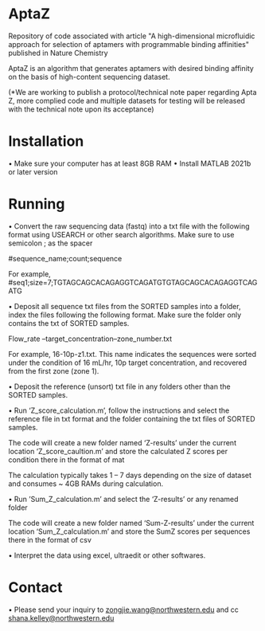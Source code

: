 # AptaZ

Repository of code associated with article "A high-dimensional microfluidic approach for
selection of aptamers with programmable binding affinities" published in Nature Chemistry

AptaZ is an algorithm that generates aptamers with desired binding affinity on the basis of high-content sequencing dataset.

(*We are working to publish a protocol/technical note paper regarding Apta Z, more complied code and multiple datasets for testing will be released with the technical note upon its acceptance) 

# Installation
•	Make sure your computer has at least 8GB RAM
•	Install MATLAB 2021b or later version

# Running
•	Convert the raw sequencing data (fastq) into a txt file with the following format using USEARCH or other search algorithms. Make sure to use semicolon ; as the spacer

#sequence_name;count;sequence

For example, #seq1;size=7;TGTAGCAGCACAGAGGTCAGATGTGTAGCAGCACAGAGGTCAGATG

•	Deposit all sequence txt files from the SORTED samples into a folder, index the files following the following format. Make sure the folder only contains the txt of SORTED samples.

Flow_rate –target_concentration–zone_number.txt

For example, 16-10p-z1.txt.
This name indicates the sequences were sorted under the condition of 16 mL/hr, 10p target concentration, and recovered from the first zone (zone 1).

•	Deposit the reference (unsort) txt file in any folders other than the SORTED samples.

•	Run ‘Z_score_calculation.m’, follow the instructions and select the reference file in txt format and the folder containing the txt files of SORTED samples.

The code will create a new folder named ‘Z-results’ under the current location ‘Z_score_caultion.m’ and store the calculated Z scores per condition there in the format of mat

The calculation typically takes 1 – 7 days depending on the size of dataset and consumes ~ 4GB RAMs during calculation.

•	Run ’Sum_Z_calculation.m’ and select the ‘Z-results’ or any renamed folder

The code will create a new folder named ‘Sum-Z-results’ under the current location ‘Sum_Z_calculation.m’ and store the SumZ scores per sequences there in the format of csv

•	Interpret the data using excel, ultraedit or other softwares.

# Contact
•	Please send your inquiry to zongjie.wang@northwestern.edu and cc shana.kelley@northwestern.edu

